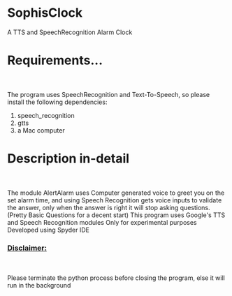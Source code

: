 # SophisClock
A TTS and SpeechRecognition Alarm Clock
<H1> Requirements... </H1>
<br></br>
The program uses SpeechRecognition and Text-To-Speech, so please install the following dependencies:
<ol> 
  <li> speech_recognition </li>
  <li> gtts </li>
  <li> a Mac computer </li>
</ol>
<H1> Description in-detail </H1>
<br></br>
The module AlertAlarm uses Computer generated voice to greet you on the set alarm time, and using Speech Recognition gets voice inputs to validate the answer, only when the answer is right it will stop asking questions.(Pretty Basic Questions for a decent start)
This program uses Google's TTS and Speech Recognition modules
Only for experimental purposes
Developed using Spyder IDE
<H3> <u><b>Disclaimer:</b></u></H3>
<br></br>
Please terminate the python process before closing the program, else it will run in the background
